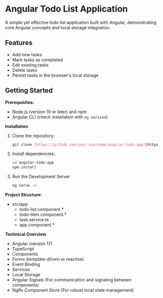 # Angular Todo List Application

A simple yet effective todo list application built with Angular, demonstrating core Angular concepts and local storage integration.

## Features

- Add new tasks
- Mark tasks as completed
- Edit existing tasks
- Delete tasks
- Persist tasks in the browser's local storage

## Getting Started

**Prerequisites:**

- Node.js (version 10 or later) and npm
- Angular CLI (check installation with `ng version`)

**Installation**

1. Clone the repository:
   ```bash
   git clone [https://github.com/your-username/angular-todo-app](https://github.com/your-username/angular-todo-app)
   ```
2. Install dependencies:
   ```bash
   cd angular-todo-app
   npm install
   ```
3. Run the Development Server
   ```bash
   ng serve -o

   ```

**Project Structure:**

- src/app
  - todo-list.component.\*
  - todo-item.component.\*
  - task.service.ts
  - app.component.\*

**Technical Overview**

- Angular (version 17)
- TypeScript
- Components
- Forms (template-driven or reactive)
- Event Binding
- Services
- Local Storage
- Angular Signals (For communication and signaling between components)
- NgRx Component Store (For robust local state management)
